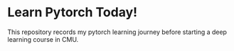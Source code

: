 # Learn Pytorch Today! 
This repository records my pytorch learning journey before starting a deep learning course in CMU.
